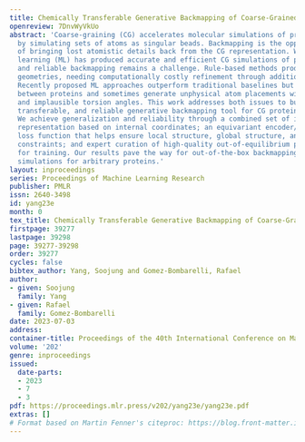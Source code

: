 ```yaml
---
title: Chemically Transferable Generative Backmapping of Coarse-Grained Proteins
openreview: 7DnvWyVkUo
abstract: 'Coarse-graining (CG) accelerates molecular simulations of protein dynamics
  by simulating sets of atoms as singular beads. Backmapping is the opposite operation
  of bringing lost atomistic details back from the CG representation. While machine
  learning (ML) has produced accurate and efficient CG simulations of proteins, fast
  and reliable backmapping remains a challenge. Rule-based methods produce poor all-atom
  geometries, needing computationally costly refinement through additional simulations.
  Recently proposed ML approaches outperform traditional baselines but are not transferable
  between proteins and sometimes generate unphysical atom placements with steric clashes
  and implausible torsion angles. This work addresses both issues to build a fast,
  transferable, and reliable generative backmapping tool for CG protein representations.
  We achieve generalization and reliability through a combined set of innovations:
  representation based on internal coordinates; an equivariant encoder/prior; a custom
  loss function that helps ensure local structure, global structure, and physical
  constraints; and expert curation of high-quality out-of-equilibrium protein data
  for training. Our results pave the way for out-of-the-box backmapping of coarse-grained
  simulations for arbitrary proteins.'
layout: inproceedings
series: Proceedings of Machine Learning Research
publisher: PMLR
issn: 2640-3498
id: yang23e
month: 0
tex_title: Chemically Transferable Generative Backmapping of Coarse-Grained Proteins
firstpage: 39277
lastpage: 39298
page: 39277-39298
order: 39277
cycles: false
bibtex_author: Yang, Soojung and Gomez-Bombarelli, Rafael
author:
- given: Soojung
  family: Yang
- given: Rafael
  family: Gomez-Bombarelli
date: 2023-07-03
address: 
container-title: Proceedings of the 40th International Conference on Machine Learning
volume: '202'
genre: inproceedings
issued:
  date-parts:
  - 2023
  - 7
  - 3
pdf: https://proceedings.mlr.press/v202/yang23e/yang23e.pdf
extras: []
# Format based on Martin Fenner's citeproc: https://blog.front-matter.io/posts/citeproc-yaml-for-bibliographies/
---
```

